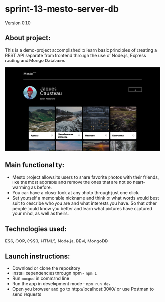 # **sprint-13-mesto-server-db**

Version 0.1.0

## About project:
This is a demo-project accomplished to learn basic principles of creating a REST API separate from frontend through the use of Node.js, Express routing and Mongo Database.

<img src="./images/mesto-pic.jpg" alt="Mesto screenshot with numerous breathtaking pictures" width="600"/>

## Main functionality: 
- Mesto project allows its users to share favorite photos with their friends, like the most adorable and remove the ones that are not so heart-warming as before.
- You can have a closer look at any photo through just one click.
- Set yourself a memorable nickname and think of what words would best suit to describe who you are and what interests you have. So that other people could know you better and learn what pictures have captured your mind, as well as theirs.

## Technologies used:
ES6, OOP, CSS3, HTML5, Node.js, BEM, MongoDB

## Launch instructions:
- Download or clone the repository
- Install dependencies through npm - `npm i`
- Run `mongod` in command line
- Run the app in development mode - `npm run dev`
- Open you browser and go to http://localhost:3000/ or use Postman to send requests
